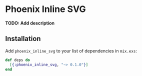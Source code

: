 # Phoenix Inline SVG

**TODO: Add description**

## Installation

Add `phoenix_inline_svg` to your list of dependencies in `mix.exs`:

```elixir
def deps do
  [{:phoenix_inline_svg, "~> 0.1.0"}]
end
```

##
